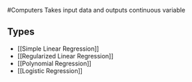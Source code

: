 #Computers 
Takes input data and outputs continuous variable
## Types
* [[Simple Linear Regression]]
* [[Regularized Linear Regression]]
* [[Polynomial Regression]]
* [[Logistic Regression]]